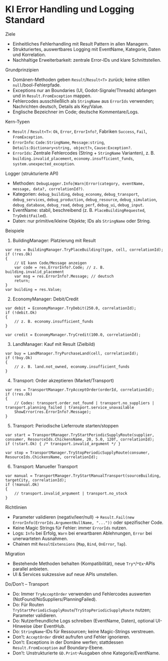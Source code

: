 KI Error Handling und Logging Standard
=====================================

Ziele
- Einheitliches Fehlerhandling mit Result Pattern in allen Managern.
- Strukturiertes, auswertbares Logging mit EventName, Kategorie, Daten und Korrelation.
- Nachhaltige Erweiterbarkeit: zentrale Error-IDs und klare Schnittstellen.

Grundprinzipien
- Domänen-Methoden geben `Result`/`Result<T>` zurück; keine stillen `null`/bool-Fehlerpfade.
- Exceptions nur an Boundaries (UI, Godot-Signale/Threads) abfangen und in `Result.FromException` mappen.
- Fehlercodes ausschließlich als `StringName` aus `ErrorIds` verwenden; Nachrichten deutsch, Details als Key/Value.
- Englische Bezeichner im Code; deutsche Kommentare/Logs.

Kern-Typen
- `Result` / `Result<T>`: `Ok`, `Error`, `ErrorInfo?`, Fabriken `Success`, `Fail`, `FromException`.
- `ErrorInfo`: `Code:StringName`, `Message:string`, `Details:Dictionary<string, object?>`, `Cause:Exception?`.
- `ErrorIds`: Zentrale Fehlercodes (String + `StringName` Varianten), z. B. `building.invalid_placement`, `economy.insufficient_funds`, `system.unexpected_exception`.

Logger (strukturierte API)
- Methoden: `DebugLogger.Info|Warn|Error(category, eventName, message, data?, correlationId?)`.
- Kategorien: `debug_building`, `debug_economy`, `debug_transport`, `debug_services`, `debug_production`, `debug_resource`, `debug_simulation`, `debug_database`, `debug_road`, `debug_perf`, `debug_ui`, `debug_input`.
- EventName: stabil, beschreibend (z. B. `PlaceBuildingRequested`, `TryDebitFailed`).
- Daten: nur primitive/kleine Objekte; IDs als `StringName` oder String.

Beispiele
1) BuildingManager: Platzierung mit Result
```
var res = BuildingManager.TryPlaceBuilding(type, cell, correlationId);
if (!res.Ok)
{
    // UI kann Code/Message anzeigen
    var code = res.ErrorInfo?.Code; // z. B. building.invalid_placement
    var msg = res.ErrorInfo?.Message; // deutsch
    return;
}
var building = res.Value;
```

2) EconomyManager: Debit/Credit
```
var debit = EconomyManager.TryDebit(250.0, correlationId);
if (!debit.Ok)
{
    // z. B. economy.insufficient_funds
}

var credit = EconomyManager.TryCredit(100.0, correlationId);
```

3) LandManager: Kauf mit Result (Zielbild)
```
var buy = LandManager.TryPurchaseLand(cell, correlationId);
if (!buy.Ok)
{
    // z. B. land.not_owned, economy.insufficient_funds
}
```

4) Transport: Order akzeptieren (Market/Transport)
```
var res = TransportManager.TryAcceptOrder(orderId, correlationId);
if (!res.Ok)
{
    // Codes: transport.order_not_found | transport.no_suppliers | transport.planning_failed | transport.service_unavailable
    ShowError(res.ErrorInfo?.Message);
}
```

5) Transport: Periodische Lieferroute starten/stoppen
```
var start = TransportManager.TryStartPeriodicSupplyRoute(supplier, consumer, ResourceIds.ChickensName, 20, 5.0, 120f, correlationId);
if (!start.Ok) { /* transport.invalid_argument */ }

var stop = TransportManager.TryStopPeriodicSupplyRoute(consumer, ResourceIds.ChickensName, correlationId);
```

6) Transport: Manueller Transport
```
var manual = TransportManager.TryStartManualTransport(sourceBuilding, targetCity, correlationId);
if (!manual.Ok)
{
    // transport.invalid_argument | transport.no_stock
}
```

Richtlinien
- Parameter validieren (negativ/leer/null) → `Result.Fail(new ErrorInfo(ErrorIds.ArgumentNullName, "..."))` oder spezifischer Code.
- Keine Magic Strings für Fehler: immer `ErrorIds` nutzen.
- Logs: `Info` bei Erfolg, `Warn` bei erwartbaren Ablehnungen, `Error` bei unerwarteten Ausnahmen.
- Chainen mit `ResultExtensions` (`Map`, `Bind`, `OnError`, `Tap`).

Migration
- Bestehende Methoden behalten (Kompatibilität), neue `Try*`/`*Ex`-APIs parallel anbieten.
- UI & Services sukzessive auf neue APIs umstellen.

Do/Don’t – Transport
- Do: Immer `TryAcceptOrder` verwenden und Fehlercodes auswerten (NotFound/NoSuppliers/PlanningFailed).
- Do: Für Routen `TryStartPeriodicSupplyRoute`/`TryStopPeriodicSupplyRoute` nutzen; Parameter validieren.
- Do: Nutzerfreundliche Logs schreiben (EventName, Daten), optional UI-Hinweise über EventHub.
- Do: `StringName`-IDs für Ressourcen; keine Magic-Strings verstreuen.
- Don’t: `AcceptOrder` direkt aufrufen und Fehler ignorieren.
- Don’t: Exceptions in der Domäne werfen; stattdessen `Result.FromException` auf Boundary-Ebene.
- Don’t: Unstrukturierte `GD.Print`-Ausgaben ohne Kategorie/EventName.
